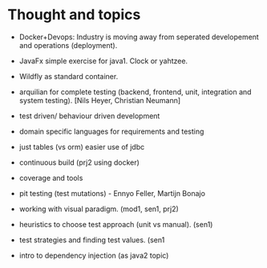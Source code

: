 # Thought and topics

 - Docker+Devops: Industry is moving away from seperated developement and
   operations (deployment).
 - JavaFx simple exercise for java1. Clock or yahtzee.

 - Wildfly as standard container.
 - arquilian for complete testing (backend, frontend, unit,
   integration and system testing). [Nils Heyer, Christian Neumann]
 - test driven/ behaviour driven development
 - domain specific languages for requirements and testing
 - just tables (vs orm) easier use of jdbc
 - continuous build (prj2 using docker)
 - coverage and tools
 - pit testing (test mutations) - Ennyo Feller, Martijn Bonajo
 - working with visual paradigm. (mod1, sen1, prj2)
 - heuristics to choose test approach (unit vs manual). (sen1)
 - test strategies and finding test values. (sen1
 - intro to dependency injection (as java2 topic)

